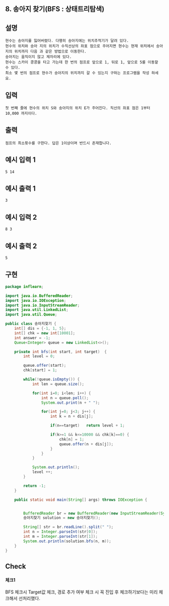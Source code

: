 ## 8. 송아지 찾기(BFS : 상태트리탐색)

## 설명
  
    현수는 송아지를 잃어버렸다. 다행히 송아지에는 위치추적기가 달려 있다.
    현수의 위치와 송아 지의 위치가 수직선상의 좌표 점으로 주어지면 현수는 현재 위치에서 송아지의 위치까지 다음 과 같은 방법으로 이동한다.
    송아지는 움직이지 않고 제자리에 있다.
    현수는 스카이 콩콩을 타고 가는데 한 번의 점프로 앞으로 1, 뒤로 1, 앞으로 5를 이동할 수 있다.
    최소 몇 번의 점프로 현수가 송아지의 위치까지 갈 수 있는지 구하는 프로그램을 작성 하세요.

## 입력

    첫 번째 줄에 현수의 위치 S와 송아지의 위치 E가 주어진다. 직선의 좌표 점은 1부터 10,000 까지이다.

## 출력

    점프의 최소횟수를 구한다. 답은 1이상이며 반드시 존재합니다.

## 예시 입력 1 

    5 14

## 예시 출력 1

    3
    
## 예시 입력 2

    8 3

## 예시 출력 2

    5  
    
## 구현

```JAVA
package inflearn;

import java.io.BufferedReader;
import java.io.IOException;
import java.io.InputStreamReader;
import java.util.LinkedList;
import java.util.Queue;

public class 송아지찾기 {
    int[] dis = {-1, 1, 5};
    int[] chk = new int[10001];
    int answer = -1;
    Queue<Integer> queue = new LinkedList<>();

    private int bfs(int start, int target)  {
        int level = 0;

        queue.offer(start);
        chk[start] = 1;

        while(!queue.isEmpty()) {
            int len = queue.size();

            for(int i=0; i<len; i++) {
                int n = queue.poll();
                System.out.print(n + " ");

                for(int j=0; j<3; j++) {
                    int k = n + dis[j];

                    if(n==target)   return level + 1;

                    if(k>=1 && k<=10000 && chk[k]==0) {
                        chk[n] = 1;
                        queue.offer(n + dis[j]);
                    }
                }
            }

            System.out.println();
            level ++;
        }

        return -1;
    }

    public static void main(String[] args) throws IOException {


        BufferedReader br = new BufferedReader(new InputStreamReader(System.in));
        송아지찾기 solution = new 송아지찾기();

        String[] str = br.readLine().split(" ");
        int n = Integer.parseInt(str[0]);
        int m = Integer.parseInt(str[1]);
        System.out.println(solution.bfs(n, m));
    }
}
```

## Check

#### 체크1

BFS 체크시 Target값 체크, 경로 추가 여부 체크 시 꼭 진입 후 체크하기보다는 미리 체크해서 선처리했다.
